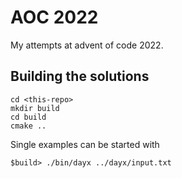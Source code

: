 # AOC 2022

My attempts at advent of code 2022.


## Building the solutions

```
cd <this-repo>
mkdir build
cd build
cmake ..
```

Single examples can be started with 

```
$build> ./bin/dayx ../dayx/input.txt
```
